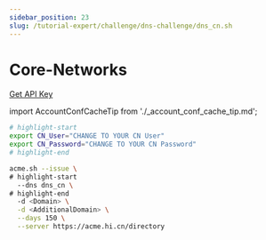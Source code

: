 ```yaml
---
sidebar_position: 23
slug: /tutorial-expert/challenge/dns-challenge/dns_cn.sh
---
```


# Core-Networks

<p><a href="https://www.core-networks.de/" className="button button--secondary button--lg text--no-decoration">Get API Key</a></p>

import AccountConfCacheTip from './_account_conf_cache_tip.md';

<AccountConfCacheTip />

```bash
# highlight-start
export CN_User="CHANGE TO YOUR CN User"
export CN_Password="CHANGE TO YOUR CN Password"
# highlight-end

acme.sh --issue \
# highlight-start
  --dns dns_cn \
# highlight-end
  -d <Domain> \
  -d <AdditionalDomain> \
  --days 150 \
  --server https://acme.hi.cn/directory
```